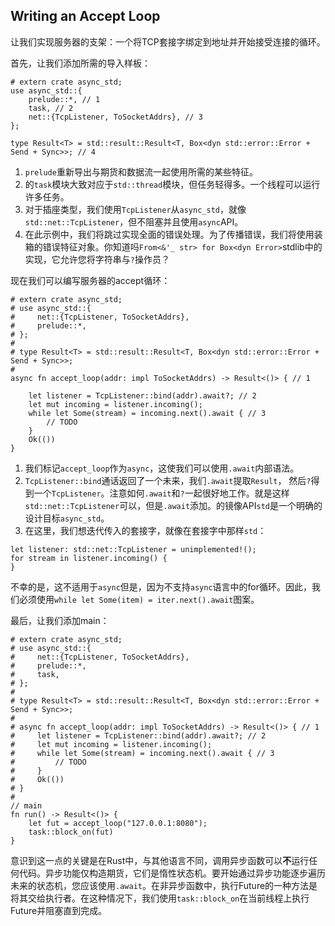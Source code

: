 ## Writing an Accept Loop

让我们实现服务器的支架：一个将TCP套接字绑定到地址并开始接受连接的循环。

首先，让我们添加所需的导入样板：

```rust,edition2018
# extern crate async_std;
use async_std::{
    prelude::*, // 1
    task, // 2
    net::{TcpListener, ToSocketAddrs}, // 3
};

type Result<T> = std::result::Result<T, Box<dyn std::error::Error + Send + Sync>>; // 4
```

1.  `prelude`重新导出与期货和数据流一起使用所需的某些特征。
2.  的`task`模块大致对应于`std::thread`模块，但任务轻得多。一个线程可以运行许多任务。
3.  对于插座类型，我们使用`TcpListener`从`async_std`，就像`std::net::TcpListener`，但不阻塞并且使用`async`API。
4.  在此示例中，我们将跳过实现全面的错误处理。为了传播错误，我们将使用装箱的错误特征对象。你知道吗`From<&'_ str> for Box<dyn Error>`stdlib中的实现，它允许您将字符串与`?`操作员？

现在我们可以编写服务器的accept循环：

```rust,edition2018
# extern crate async_std;
# use async_std::{
#     net::{TcpListener, ToSocketAddrs},
#     prelude::*,
# };
#
# type Result<T> = std::result::Result<T, Box<dyn std::error::Error + Send + Sync>>;
#
async fn accept_loop(addr: impl ToSocketAddrs) -> Result<()> { // 1

    let listener = TcpListener::bind(addr).await?; // 2
    let mut incoming = listener.incoming();
    while let Some(stream) = incoming.next().await { // 3
        // TODO
    }
    Ok(())
}
```

1.  我们标记`accept_loop`作为`async`，这使我们可以使用`.await`内部语法。
2.  `TcpListener::bind`通话返回了一个未来，我们`.await`提取`Result`， 然后`?`得到一个`TcpListener`。注意如何`.await`和`?`一起很好地工作。就是这样`std::net::TcpListener`可以，但是`.await`添加。的镜像API`std`是一个明确的设计目标`async_std`。
3.  在这里，我们想迭代传入的套接字，就像在套接字中那样`std`：

```rust,edition2018,should_panic
let listener: std::net::TcpListener = unimplemented!();
for stream in listener.incoming() {
}
```

不幸的是，这不适用于`async`但是，因为不支持`async`语言中的for循环。因此，我们必须使用`while let Some(item) = iter.next().await`图案。

最后，让我们添加main：

```rust,edition2018
# extern crate async_std;
# use async_std::{
#     net::{TcpListener, ToSocketAddrs},
#     prelude::*,
#     task,
# };
#
# type Result<T> = std::result::Result<T, Box<dyn std::error::Error + Send + Sync>>;
#
# async fn accept_loop(addr: impl ToSocketAddrs) -> Result<()> { // 1
#     let listener = TcpListener::bind(addr).await?; // 2
#     let mut incoming = listener.incoming();
#     while let Some(stream) = incoming.next().await { // 3
#         // TODO
#     }
#     Ok(())
# }
#
// main
fn run() -> Result<()> {
    let fut = accept_loop("127.0.0.1:8080");
    task::block_on(fut)
}
```

意识到这一点的关键是在Rust中，与其他语言不同，调用异步函数可以**不**运行任何代码。异步功能仅构造期货，它们是惰性状态机。要开始通过异步功能逐步遍历未来的状态机，您应该使用`.await`。在非异步函数中，执行Future的一种方法是将其交给执行者。在这种情况下，我们使用`task::block_on`在当前线程上执行Future并阻塞直到完成。
